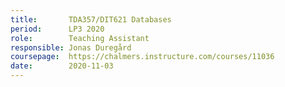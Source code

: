 ```yaml
---
title:       TDA357/DIT621 Databases
period:      LP3 2020
role:        Teaching Assistant
responsible: Jonas Duregård
coursepage:  https://chalmers.instructure.com/courses/11036
date:        2020-11-03
---
```


